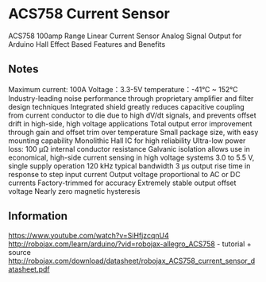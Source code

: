 # ACS758 Current Sensor
ACS758 100amp Range Linear Current Sensor Analog Signal Output for Arduino Hall Effect Based
Features and Benefits

## Notes

Maximum current: 100A
Voltage：3.3-5V
temperature：-41°C ~ 152°C
Industry-leading noise performance through proprietary amplifier and filter design techniques
Integrated shield greatly reduces capacitive coupling from current conductor to die due to high dV/dt signals, and prevents offset drift in high-side, high voltage applications
Total output error improvement through gain and offset trim over temperature
Small package size, with easy mounting capability
Monolithic Hall IC for high reliability
Ultra-low power loss: 100 μΩ internal conductor resistance
Galvanic isolation allows use in economical, high-side current sensing in high voltage systems
3.0 to 5.5 V, single supply operation
120 kHz typical bandwidth
3 μs output rise time in response to step input current
Output voltage proportional to AC or DC currents
Factory-trimmed for accuracy
Extremely stable output offset voltage
Nearly zero magnetic hysteresis

## Information

https://www.youtube.com/watch?v=SiHfjzcqnU4
http://robojax.com/learn/arduino/?vid=robojax-allegro_ACS758 - tutorial + source
http://robojax.com/download/datasheet/robojax_ACS758_current_sensor_datasheet.pdf
